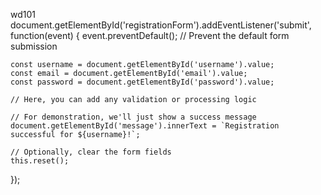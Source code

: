 wd101
document.getElementById('registrationForm').addEventListener('submit', function(event) {
    event.preventDefault(); // Prevent the default form submission

    const username = document.getElementById('username').value;
    const email = document.getElementById('email').value;
    const password = document.getElementById('password').value;

    // Here, you can add any validation or processing logic

    // For demonstration, we'll just show a success message
    document.getElementById('message').innerText = `Registration successful for ${username}!`;

    // Optionally, clear the form fields
    this.reset();
});
